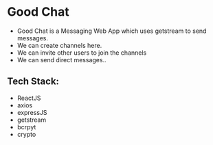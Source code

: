 # Good Chat

- Good Chat is a Messaging Web App which uses getstream to send messages.
- We can create channels here.
- We can invite other users to join the channels
- We can send direct messages..

## Tech Stack:

- ReactJS
- axios
- expressJS
- getstream
- bcrpyt
- crypto


